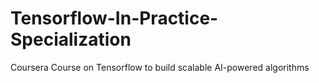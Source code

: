 # Tensorflow-In-Practice-Specialization
Coursera Course on Tensorflow to build scalable AI-powered algorithms
